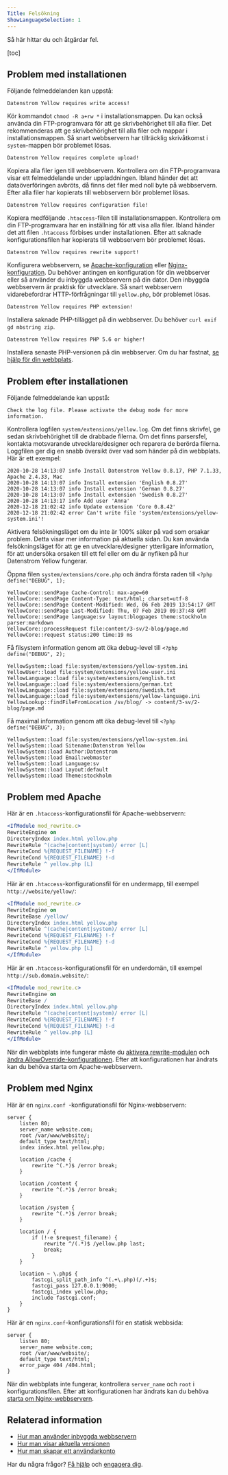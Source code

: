 ```yaml
---
Title: Felsökning
ShowLanguageSelection: 1
---
```

Så här hittar du och åtgärdar fel.

[toc]

## Problem med installationen

Följande felmeddelanden kan uppstå:

```
Datenstrom Yellow requires write access!
```

Kör kommandot `chmod -R a+rw *` i installationsmappen. Du kan också använda din FTP-programvara för att ge skrivbehörighet till alla filer. Det rekommenderas att ge skrivbehörighet till alla filer och mappar i installationsmappen. Så snart webbservern har tillräcklig skrivåtkomst i `system`-mappen bör problemet lösas.

```
Datenstrom Yellow requires complete upload!
```

Kopiera alla filer igen till webbservern. Kontrollera om din FTP-programvara visar ett felmeddelande under uppladdningen. Ibland händer det att dataöverföringen avbröts, då finns det filer med noll byte på webbservern. Efter alla filer har kopierats till webbservern bör problemet lösas.

```
Datenstrom Yellow requires configuration file!
```

Kopiera medföljande `.htaccess`-filen till installationsmappen. Kontrollera om din FTP-programvara har en inställning för att visa alla filer. Ibland händer det att filen `.htaccess` förbises under installationen. Efter att saknade konfigurationsfilen har kopierats till webbservern bör problemet lösas.

```
Datenstrom Yellow requires rewrite support!
```

Konfigurera webbservern, se [Apache-konfiguration](#problem-med-apache) eller [Nginx-konfiguration](#problem-med-nginx). Du behöver antingen en konfiguration för din webbserver eller så använder du inbyggda webbservern på din dator. Den inbyggda webbservern är praktisk för utvecklare. Så snart webbservern vidarebefordrar HTTP-förfrågningar till `yellow.php`, bör problemet lösas.

```
Datenstrom Yellow requires PHP extension!
```

Installera saknade PHP-tillägget på din webbserver. Du behöver `curl exif gd mbstring zip`.

```
Datenstrom Yellow requires PHP 5.6 or higher!
```

Installera senaste PHP-versionen på din webbserver. Om du har fastnat, [se hjälp för din webbplats](.).

## Problem efter installationen

Följande felmeddelande kan uppstå:

```
Check the log file. Please activate the debug mode for more information.
```

Kontrollera logfilen `system/extensions/yellow.log`. Om det finns skrivfel, ge sedan skrivbehörighet till de drabbade filerna. Om det finns parsersfel, kontakta motsvarande utvecklare/designer och reparera de berörda filerna. Loggfilen ger dig en snabb översikt över vad som händer på din webbplats. Här är ett exempel: 

```
2020-10-28 14:13:07 info Install Datenstrom Yellow 0.8.17, PHP 7.1.33, Apache 2.4.33, Mac
2020-10-28 14:13:07 info Install extension 'English 0.8.27'
2020-10-28 14:13:07 info Install extension 'German 0.8.27'
2020-10-28 14:13:07 info Install extension 'Swedish 0.8.27'
2020-10-28 14:13:17 info Add user 'Anna'
2020-12-18 21:02:42 info Update extension 'Core 0.8.42'
2020-12-18 21:02:42 error Can't write file 'system/extensions/yellow-system.ini'!
```

Aktivera felsökningsläget om du inte är 100% säker på vad som orsakar problem. Detta visar mer information på aktuella sidan. Du kan använda felsökningsläget för att ge en utvecklare/designer ytterligare information, för att undersöka orsaken till ett fel eller om du är nyfiken på hur Datenstrom Yellow fungerar. 

Öppna filen `system/extensions/core.php` och ändra första raden till `<?php define("DEBUG", 1);`

```
YellowCore::sendPage Cache-Control: max-age=60
YellowCore::sendPage Content-Type: text/html; charset=utf-8
YellowCore::sendPage Content-Modified: Wed, 06 Feb 2019 13:54:17 GMT
YellowCore::sendPage Last-Modified: Thu, 07 Feb 2019 09:37:48 GMT
YellowCore::sendPage language:sv layout:blogpages theme:stockholm parser:markdown
YellowCore::processRequest file:content/3-sv/2-blog/page.md
YellowCore::request status:200 time:19 ms
```

Få filsystem information genom att öka debug-level till `<?php define("DEBUG", 2);`

```
YellowSystem::load file:system/extensions/yellow-system.ini
YellowUser::load file:system/extensions/yellow-user.ini
YellowLanguage::load file:system/extensions/english.txt
YellowLanguage::load file:system/extensions/german.txt
YellowLanguage::load file:system/extensions/swedish.txt
YellowLanguage::load file:system/extensions/yellow-language.ini
YellowLookup::findFileFromLocation /sv/blog/ -> content/3-sv/2-blog/page.md
```

Få maximal information genom att öka debug-level till `<?php define("DEBUG", 3);`

```
YellowSystem::load file:system/extensions/yellow-system.ini
YellowSystem::load Sitename:Datenstrom Yellow
YellowSystem::load Author:Datenstrom
YellowSystem::load Email:webmaster
YellowSystem::load Language:sv
YellowSystem::load Layout:default
YellowSystem::load Theme:stockholm
```

## Problem med Apache

Här är en `.htaccess`-konfigurationsfil för Apache-webbservern:

```apache
<IfModule mod_rewrite.c>
RewriteEngine on
DirectoryIndex index.html yellow.php
RewriteRule ^(cache|content|system)/ error [L]
RewriteCond %{REQUEST_FILENAME} !-f
RewriteCond %{REQUEST_FILENAME} !-d
RewriteRule ^ yellow.php [L]
</IfModule>
```

Här är en `.htaccess`-konfigurationsfil för en undermapp, till exempel `http://website/yellow/`:

```apache
<IfModule mod_rewrite.c>
RewriteEngine on
RewriteBase /yellow/
DirectoryIndex index.html yellow.php
RewriteRule ^(cache|content|system)/ error [L]
RewriteCond %{REQUEST_FILENAME} !-f
RewriteCond %{REQUEST_FILENAME} !-d
RewriteRule ^ yellow.php [L]
</IfModule>
```

Här är en `.htaccess`-konfigurationsfil för en underdomän, till exempel `http://sub.domain.website/`:

```apache
<IfModule mod_rewrite.c>
RewriteEngine on
RewriteBase /
DirectoryIndex index.html yellow.php
RewriteRule ^(cache|content|system)/ error [L]
RewriteCond %{REQUEST_FILENAME} !-f
RewriteCond %{REQUEST_FILENAME} !-d
RewriteRule ^ yellow.php [L]
</IfModule>
```

När din webbplats inte fungerar måste du [aktivera rewrite-modulen](https://stackoverflow.com/questions/869092/how-to-enable-mod-rewrite-for-apache-2-2) och [ändra AllowOverride-konfigurationen](https://stackoverflow.com/questions/18740419/how-to-set-allowoverride-all). Efter att konfigurationen har ändrats kan du behöva starta om Apache-webbservern.

## Problem med Nginx

Här är en `nginx.conf `-konfigurationsfil för Nginx-webbservern:

```nginx
server {
    listen 80;
    server_name website.com;
    root /var/www/website/;
    default_type text/html;
    index index.html yellow.php;

    location /cache {
        rewrite ^(.*)$ /error break;
    }

    location /content {
        rewrite ^(.*)$ /error break;
    }

    location /system {
        rewrite ^(.*)$ /error break;
    }

    location / {
        if (!-e $request_filename) {
            rewrite ^/(.*)$ /yellow.php last;
            break;
        }
    }

    location ~ \.php$ {
        fastcgi_split_path_info ^(.+\.php)(/.+)$;
        fastcgi_pass 127.0.0.1:9000;
        fastcgi_index yellow.php;
        include fastcgi.conf;
    }
}
```

Här är en `nginx.conf`-konfigurationsfil för en statisk webbsida:

```nginx
server {
    listen 80;
    server_name website.com;
    root /var/www/website/;
    default_type text/html;
    error_page 404 /404.html;
}
```

När din webbplats inte fungerar, kontrollera `server_name` och `root` i konfigurationsfilen. Efter att konfigurationen har ändrats kan du behöva [starta om Nginx-webbservern](https://stackoverflow.com/questions/21292533/reload-nginx-configuration).

## Relaterad information

* [Hur man använder inbyggda webbservern](https://github.com/datenstrom/yellow-extensions/tree/master/source/command/README-sv.md)
* [Hur man visar aktuella versionen](https://github.com/datenstrom/yellow-extensions/tree/master/source/update)
* [Hur man skapar ett användarkonto](https://github.com/datenstrom/yellow-extensions/tree/master/source/edit)

Har du några frågor? [Få hjälp](.) och [engagera dig](contributing-guidelines).
